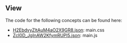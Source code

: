 ## View

The code for the following concepts can be found here: 

- [H2EbdvyZltAuM4aO2X9GR8.json](H2EbdvyZltAuM4aO2X9GR8.json): main\.css
- [ZcI0D\_JgInAW2KfymRUPI5.json](ZcI0D_JgInAW2KfymRUPI5.json): main\.js
